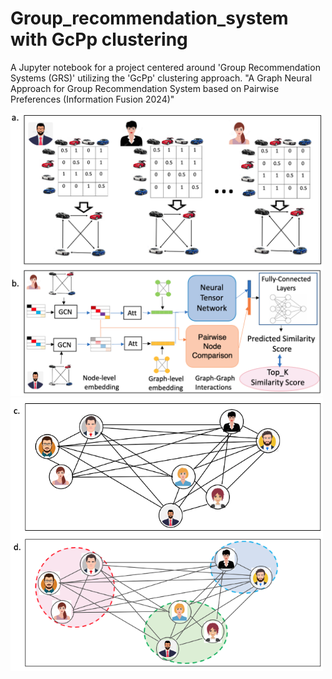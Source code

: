 # Group_recommendation_system with GcPp clustering

A Jupyter notebook for a project centered around 'Group Recommendation Systems (GRS)' utilizing the 'GcPp' clustering approach.
"A Graph Neural Approach for Group Recommendation System based on Pairwise Preferences (Information Fusion 2024)"

<img src="https://github.com/RozaAbolghasemi/GRS_GcPp/blob/main/Similarity_prediction.png" alt="Description of the Image" width="500">
<img src="https://github.com/RozaAbolghasemi/GRS_GcPp/blob/main/Clustering_GcPp.png" alt="Description of the Image" width="500">
